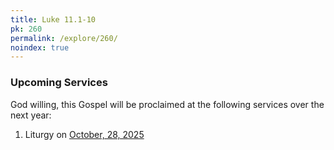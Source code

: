 ```yaml
---
title: Luke 11.1-10
pk: 260
permalink: /explore/260/
noindex: true
---
```


### Upcoming Services

God willing, this Gospel will be proclaimed at the following services over the next year:


1. Liturgy on [October, 28, 2025](https://orthocal.info/readings/gregorian/2025/10/28/)
